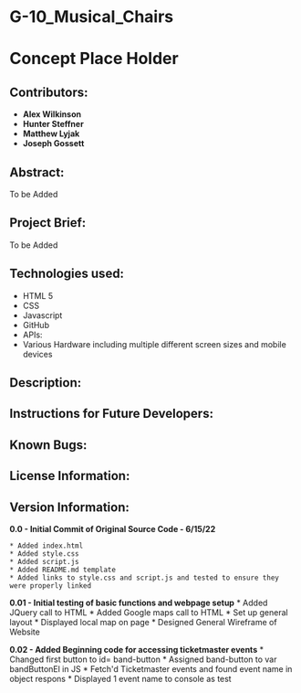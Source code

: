 # G-10_Musical_Chairs
# Concept Place Holder

## Contributors:

* **Alex Wilkinson**
* **Hunter Steffner**
* **Matthew Lyjak**
* **Joseph Gossett**

## Abstract:

To be Added

## Project Brief:

To be Added

## Technologies used:

* HTML 5
* CSS
* Javascript
* GitHub
* APIs:
* Various Hardware including multiple different screen sizes and mobile devices

## Description:

<!-- https://mlyjak1.github.io/Challenge_1/ -->



<!-- ![](assets/pictures/Horiseon%20Screenshot%20Mobile.png) -->


## Instructions for Future Developers:



## Known Bugs:




## License Information:



## Version Information:

**0.0 - Initial Commit of Original Source Code - 6/15/22**

    * Added index.html
    * Added style.css
    * Added script.js
    * Added README.md template
    * Added links to style.css and script.js and tested to ensure they were properly linked

**0.01 - Initial testing of basic functions and webpage setup**
    * Added JQuery call to HTML
    * Added Google maps call to HTML
    * Set up general layout
    * Displayed local map on page
    * Designed General Wireframe of Website

**0.02 - Added Beginning code for accessing ticketmaster events**
    * Changed first button to id= band-button
    * Assigned band-button to var bandButtonEl in JS
    * Fetch'd Ticketmaster events and found event name in object respons
    * Displayed 1 event name to console as test 